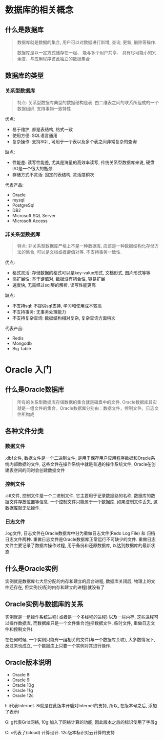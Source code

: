 # 数据库的相关概念

## 什么是数据库

> 数据库就是数据的集合, 用户可以对数据进行新增, 查询, 更新, 删除等操作.
>
> 数据库是以一定方式储存在一起、 能与多个用户共享、 具有尽可能小的冗余度、与应用程序彼此独立的数据集合 

## 数据库的类型

### 关系型数据库

> 特点: 关系型数据库典型的数据结构是表. 由二维表之间的联系所组成的一个数据组织, 支持事物一致特性

优点:

- 易于维护, 都是表结构, 格式一致
- 使用方便: SQL语言通用
- 复杂操作: 支持SQL, 可用于一个表以及多个表之间非常复杂的查询

缺点:

- 性能差: 读写性能差, 尤其是海量的高效率读写, 传统关系型数据库来说, 硬盘I/O是一个很大的瓶颈
- 存储方式不灵活: 固定的表结构, 灵活度稍次

代表产品: 

- Oracle
- mysql
- PostgreSql
- DB2
- Microsoft SQL Server
- Microsoft Access

### 非关系型数据库

> 特点: 非关系型数据库严格上不是一种数据库, 应该是一种数据结构化存储方法的集合, 可以是文档或者键值对等. 不支持事务一致性.

优点: 

- 格式灵活: 存储数据的格式可以是key-value形式, 文档形式, 图片形式等等
- 高扩展性: 基于键值对, 数据没有耦合性, 容易扩展
- 速度快, 无需经过sql层的解析, 读写性能更高

缺点:

- 不支持sql: 不提供sql支持, 学习和使用成本较高
- 不支持事务: 无事务处理能力
- 不支持复杂查询: 数据结构相对复杂, 复杂查询方面稍次

代表产品: 

- Redis
- Mongodb
- Big Table

 # Oracle 入门

## 什么是Oracle数据库

> 所有的关系型数据库存储数据的集合就是磁盘中的文件. Oracle数据库其实就是一组文件的集合。Oracle数据库分别由：数据文件，控制文件，日志文件所构成

## 各种文件分类

### 数据文件

.dbf文件, 数据文件是一个二进制文件, 是用于保存用户应用程序数据和Oracle系统内部数据的文件, 这些文件在操作系统中就是普通的操作系统文件, Oracle在创建表空间的同时会创建数据文件

### 控制文件

.ctl文件, 控制文件是一个二进制文件, 它主要用于记录数据路的名称, 数据库的数据文件存放位置等信息. 一个控制文件只能属于一个数据库, 如果控制文件丢失, 这数据库就无法操作.

### 日志文件

.log文件, 日志文件在Oracle数据库中分为重做日志文件(Redo Log File) 和 归档日志文件两种. 重做日志文件是Oracle数据库正常运行不可缺少的文件. 重做日志文件主要记录了数据库操作过程, 用于备份和还原数据库, 以达到数据库的最新状态.

## 什么是Oracle实例

实例就是数据库七大后分配的内存和建立的后台进程, 数据库关闭后, 物理上的文件还存在, 但实例(分配的内存和建立的进程)就没有了

## Oracle实例与数据库的关系

实例就是一组操作系统进程( 或者是一个多线程的进程) 以及一些内存, 这些进程可以操作数据库, 而数据库只是一个文件集合(包括数据文件, 临时文件, 重做日志文件和控制文件).

在任何时候, 一个实例只能有一组相关的文件(与一个数据库关联), 大多数情况下, 反过来也成立, 一个数据库上只要一个实例对其进行操作.

## Oracle版本说明

- Oracle 8i
- Oracle 9i
- Oracle 10g
- Oracle 11g
- Oracle 12c

I: i代表Internet. 8i就是在此版本开启对Internet的支持, 所以, 在版本号之后, 添加了表示i

G: g代表Grid网络, 10g 加入了网络计算的功能, 因此版本之后的标识使用了字母g

C: c代表了(cloud) 计算设计. 12c版本标识对云计算的支持
